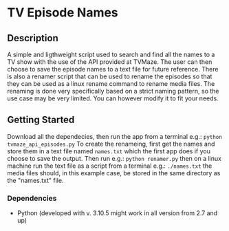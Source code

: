 # TV Episode Names

## Description

A simple and ligthweight script used to search and find all the names to a TV show with the use of the API provided at TVMaze. The user can then choose to save the episode names to a text file for future reference. There is also a renamer script that can be used to rename the episodes so that they can be used as a linux rename command to rename media files. The renaming is done very specifically based on a strict naming pattern, so the use case may be very limited. You can however modify it to fit your needs. 

## Getting Started

Download all the dependecies, then run the app from a terminal e.g.: ```python tvmaze_api_episodes.py```
To create the renameing, first get the names and store them in a text file named ```names.txt``` which the first app does if you choose to save the output. Then run e.g.: ```python renamer.py``` then on a linux machine run the text file as a script from a terminal e.g.: ```./names.txt``` the media files should, in this example case, be stored in the same directory as the "names.txt" file.

### Dependencies

* Python (developed with v. 3.10.5 might work in all version from 2.7 and up)
